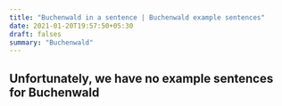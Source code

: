 ```yaml
---
title: "Buchenwald in a sentence | Buchenwald example sentences"
date: 2021-01-20T19:57:50+05:30
draft: falses
summary: "Buchenwald"
---
```

## Unfortunately, we have no example sentences for Buchenwald                 
